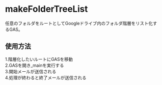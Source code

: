 # makeFolderTreeList

任意のフォルダをルートとしてGoogleドライブ内のフォルダ階層をリスト化するGAS。

## 使用方法
1.階層化したいルートにGASを移動  
2.GASを開き_mainを実行する  
3.開始メールが送信される  
4.処理が終わると終了メールが送信される  


